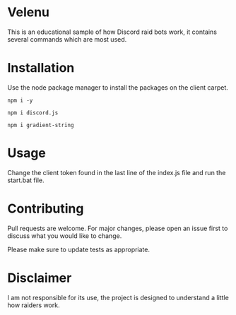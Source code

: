 # Velenu
This is an educational sample of how Discord raid bots work, it contains several commands which are most used.

# Installation
Use the node package manager to install the packages on the client carpet.

```batch
npm i -y
```
```batch
npm i discord.js
```
```batch
npm i gradient-string
```

# Usage
Change the client token found in the last line of the index.js file and run the start.bat file.

# Contributing
Pull requests are welcome. For major changes, please open an issue first to discuss what you would like to change.

Please make sure to update tests as appropriate.

# Disclaimer
I am not responsible for its use, the project is designed to understand a little how raiders work.
